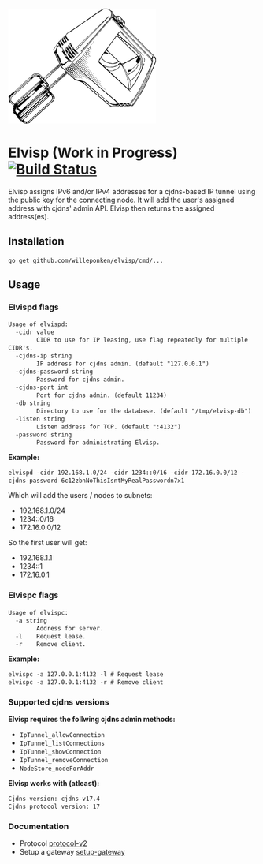 ![Elvisp](elvisp.png)

# Elvisp (Work in Progress) [![Build Status](https://travis-ci.org/willeponken/elvisp.svg?branch=master)](https://travis-ci.org/willeponken/elvisp)
Elvisp assigns IPv6 and/or IPv4 addresses for a cjdns-based IP tunnel using the public key for the connecting node. It will add the user's assigned address with cjdns' admin API. Elvisp then returns the assigned address(es).

## Installation
```
go get github.com/willeponken/elvisp/cmd/...
```

## Usage
### Elvispd flags
```
Usage of elvispd:
  -cidr value
    	CIDR to use for IP leasing, use flag repeatedly for multiple CIDR's.
  -cjdns-ip string
    	IP address for cjdns admin. (default "127.0.0.1")
  -cjdns-password string
    	Password for cjdns admin.
  -cjdns-port int
    	Port for cjdns admin. (default 11234)
  -db string
    	Directory to use for the database. (default "/tmp/elvisp-db")
  -listen string
    	Listen address for TCP. (default ":4132")
  -password string
    	Password for administrating Elvisp.
```
__Example:__
```
elvispd -cidr 192.168.1.0/24 -cidr 1234::0/16 -cidr 172.16.0.0/12 -cjdns-password 6c12zbnNoThisIsntMyRealPasswordn7x1
```

Which will add the users / nodes to subnets:
 * 192.168.1.0/24
 * 1234::0/16
 * 172.16.0.0/12

So the first user will get:
 * 192.168.1.1
 * 1234::1
 * 172.16.0.1

### Elvispc flags
```
Usage of elvispc:
  -a string
    	Address for server.
  -l	Request lease.
  -r	Remove client.
```
__Example:__
```
elvispc -a 127.0.0.1:4132 -l # Request lease
elvispc -a 127.0.0.1:4132 -r # Remove client
```

### Supported cjdns versions
__Elvisp requires the follwing cjdns admin methods:__
 * `IpTunnel_allowConnection`
 * `IpTunnel_listConnections`
 * `IpTunnel_showConnection`
 * `IpTunnel_removeConnection`
 * `NodeStore_nodeForAddr`

__Elvisp works with (atleast):__
```
Cjdns version: cjdns-v17.4
Cjdns protocol version: 17
```

### Documentation
 * Protocol [protocol-v2](docs/protocol-v2.md)
 * Setup a gateway [setup-gateway](docs/setup-gateway.md)
